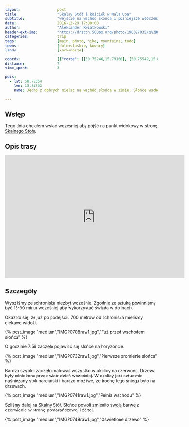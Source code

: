```yaml
---
layout:                 post
title:                  "Skalny Stół i kościół w Mala Upa"
subtitle:               "wejście na wschód słońca i późniejsze włóczenie się po okolicy"
date:                   2016-12-29 17:00:00
author:                 "Aleksander Kwiatkowski"
header-ext-img:         "https://drscdn.500px.org/photo/190327035/q%3D80_m%3D2000/f96b1840189f36a1e0162fbf51ee0bb0"
categories:             trip
tags:                   [main, photo, hike, mountains, todo]
towns:                  [dolnoslaskie, kowary]
lands:                  [karkonosze]

coords:                 [{"route": [[50.75246,15.79160], [50.75542,15.81584], [50.74695,15.82383], [50.74535,15.82185], [50.74369,15.82468], [50.73163,15.81649], [50.72707,15.81756], [50.72386,15.81391]], "type": "hike"}]
distance:               7
time_spent:             3

pois:
  - lat: 50.75354
    lon: 15.81762
    name: Jedno z dobrych miejsc na wschód słońca w zimie. Słońce wschod z kierunku na Lubawkę.

---
```


[wiki-skalny-stol]: https://pl.wikipedia.org/wiki/Skalny_St%C3%B3%C5%82

Wstęp
-----

Tego dnia chciałem wstać wcześniej aby pójść na punkt widokowy w stronę
[Skalnego Stołu][wiki-skalny-stol].

Opis trasy
----------

<iframe height='405' width='590' frameborder='0' allowtransparency='true' scrolling='no' src='https://www.strava.com/activities/818477613/embed/f844c26de74daa4efe301d404383efa739dced23'></iframe>

Szczegóły
---------

Wyszliśmy ze schroniska niezbyt wcześnie. Zgodnie ze sztuką powinniśmy być
15-30 minut wcześniej aby wykorzystać światła w dolinach.

Okazało się, że już po podejściu 700 metrów od schroniska mieliśmy
ciekawe widoki.

{% post_image "medium","IMGP0708raw1.jpg","Tuż przed wschodem słońca" %}

O godzinie 7:56 zaczęło pojawiać się słońce na horyzoncie.

{% post_image "medium","IMGP0732raw1.jpg","Pierwsze promienie słońca" %}

Bardzo szybko zaczęło malować wszystko w okolicy na czerwono. Drzewa były ośnieżone
przez wiatr dzień wcześniej. W okolicy jest sztucznie naśnieżany stok narciarski
i bardzo możliwe, że trochę tego śniegu było na drzewach.

{% post_image "medium","IMGP0741raw1.jpg","Pełnia wschodu" %}

Szliśmy dalej na [Skalny Stół][wiki-skalny-stol]. Słońce powoli zmieniło
swoją barwę z czerwienie w stronę pomarańczowej i żółtej.

{% post_image "medium","IMGP0749raw1.jpg","Oświetlone drzewo" %}
